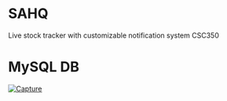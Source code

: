 # SAHQ
  Live stock tracker with customizable notification system
  CSC350
# MySQL DB 
<a href="https://ibb.co/qRtZqJF"><img src="https://i.ibb.co/30DJ6RY/Capture.png" alt="Capture" border="0"></a>
